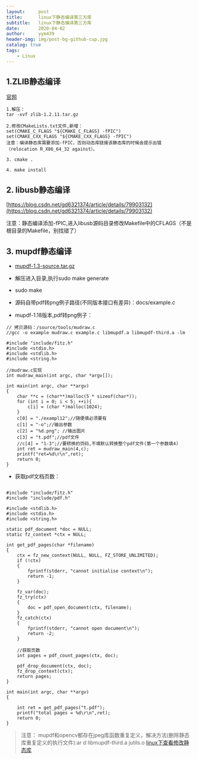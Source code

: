 ```yaml
---
layout:     post
title:      linux下静态编译第三方库
subtitle:   linux下静态编译第三方库
date:       2020-04-02
author:     yym439
header-img: img/post-bg-github-cup.jpg
catalog: true
tags:
    - Linux
---
```


## 1.ZLIB静态编译

[官网](http://www.zlib.net/)

```
1.解压：
tar -xvf zlib-1.2.11.tar.gz

2.修改CMakeLists.txt文件,新增：
set(CMAKE_C_FLAGS "${CMAKE_C_FLAGS} -fPIC")
set(CMAKE_CXX_FLAGS "${CMAKE_CXX_FLAGS} -fPIC")
注意：编译静态库需要添加-fPIC，否则动态库链接该静态库的时候会提示出错
（relocation R_X86_64_32 against）。

3. cmake .

4. make install
```

## 2. libusb静态编译
[https://blog.csdn.net/gd6321374/article/details/79903132](https://blog.csdn.net/gd6321374/article/details/79903132)

注意：静态编译添加-fPIC,进入libusb源码目录修改Makefile中的CFLAGS（不是根目录的Makefile，别找错了）

## 3. mupdf静态编译

- [mupdf-1.3-source.tar.gz](https://www.mupdf.com/downloads/index.html)

- 解压进入目录,执行sudo make generate

- sudo make

- 源码自带pdf转png例子路径(不同版本接口有差异)：docs/example.c

- mupdf-1.18版本,pdf转png例子：

```
// 拷贝源码：/source/tools/mudraw.c
//gcc -o example mudraw.c example.c libmupdf.a libmupdf-third.a -lm

#include "include/fitz.h"
#include <stdio.h>
#include <stdlib.h>
#include <string.h>

//mudraw.c实现
int mudraw_main(int argc, char *argv[]);

int main(int argc, char **argv)
{
	char **c = (char**)malloc(5 * sizeof(char*));
	for (int i = 0; i < 5; ++i){
		c[i] = (char *)malloc(1024);
	}
	c[0] = "./exampl12";//随便填必须要有
	c[1] = "-o";//输出参数
	c[2] = "%d.png"; //输出图片
	c[3] = "t.pdf";//pdf文件
	//c[4] = "1-3";//要转换的页码,不填默认转换整个pdf文件(第一个参数填4)
	int ret = mudraw_main(4,c);
	printf("ret=%d\r\n",ret);
	return 0;
}
```

- 获取pdf文档页数：

```

#include "include/fitz.h"
#include "include/pdf.h"

#include <stdlib.h>
#include <stdio.h>
#include <string.h>

static pdf_document *doc = NULL;
static fz_context *ctx = NULL;

int get_pdf_pages(char *filename)
{
	ctx = fz_new_context(NULL, NULL, FZ_STORE_UNLIMITED);
	if (!ctx)
	{
		fprintf(stderr, "cannot initialise context\n");
		return -1;
	}
	
	fz_var(doc);
	fz_try(ctx)
	{
		doc = pdf_open_document(ctx, filename);
	}
	fz_catch(ctx)
	{
		fprintf(stderr, "cannot open document\n");
		return -2;
	}	
	
	//获取页数
	int pages = pdf_count_pages(ctx, doc);
	
	pdf_drop_document(ctx, doc);
	fz_drop_context(ctx);
	return pages;
}

int main(int argc, char **argv)
{

	int ret = get_pdf_pages("t.pdf");
	printf("total pages = %d\r\n",ret);
	return 0;
}
```

> 注意： mupdf和opencv都存在jpeg库函数重复定义，解决方法(删除静态库重复定义的执行文件):ar d libmupdf-third.a jutils.o 
[linux下查看修改静态库](https://www.cnblogs.com/sj-lv/p/3449250.html)